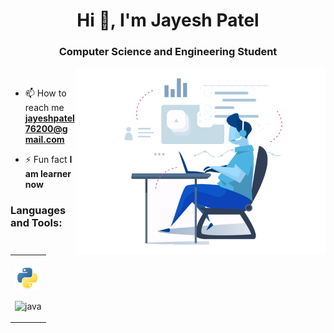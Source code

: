 <h1 align="center">Hi 👋, I'm Jayesh Patel</h1>
<h3 align="center">Computer Science and Engineering Student</h3>
<img align="right" alt="Coding" width="400" src="https://github.com/JayeshSPatel/JayeshSPatel/blob/main/aboutus.gif">
<br>


- 📫 How to reach me **jayeshpatel76200@gmail.com**

- ⚡ Fun fact **I am learner now**

 
<h3 align="left">Languages and Tools:</h3>
<table>
<td><p align="left"> <img src="https://raw.githubusercontent.com/devicons/devicon/master/icons/python/python-original.svg" alt="python" width="40" height="40"/> </a> </p>
<p align="left"> <img src="https://encrypted-tbn0.gstatic.com/images?q=tbn:ANd9GcQhBP820DEYst5E0sMzD1vzeJA8wczv_ggQbGC3zP6G&s" alt="java" width="60" height="60"/> </a> </p></td></table>
